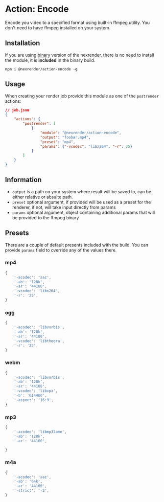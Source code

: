 # Action: Encode

Encode you video to a specified format using built-in ffmpeg utility. You don't need to have ffmpeg installed on your system.

## Installation

If you are using [binary](https://github.com/inlife/nexrender/releases) version of the nexrender,
there is no need to install the module, it is **included** in the binary build.

```
npm i @nexrender/action-encode -g
```

## Usage

When creating your render job provide this module as one of the `postrender` actions:

```json
// job.json
{
    "actions": {
        "postrender": [
            {
                "module": "@nexrender/action-encode",
                "output": "foobar.mp4",
                "preset": "mp4",
                "params": {"-vcodec": "libx264", "-r": 25}
            }
        ]
    }
}
```

## Information

* `output` is a path on your system where result will be saved to, can be either relative or absulte path.
* `preset` optional argument, if provided will be used as a preset for the renderer, if not, will take input directly from params
* `params` optional argument, object containing additional params that will be provided to the ffmpeg binary

## Presets

There are a couple of default presents included with the build. You can provide `params` field to override any of the values there.

### mp4

```js
{
    '-acodec': 'aac',
    '-ab': '128k',
    '-ar': '44100',
    '-vcodec': 'libx264',
    '-r': '25',
}
```

### ogg

```js
{
    '-acodec': 'libvorbis',
    '-ab': '128k',
    '-ar': '44100',
    '-vcodec': 'libtheora',
    '-r': '25',
}
```

### webm

```js
{
    '-acodec': 'libvorbis',
    '-ab': '128k',
    '-ar': '44100',
    '-vcodec': 'libvpx',
    '-b': '614400',
    '-aspect': '16:9',
}
```

### mp3

```js
{
    '-acodec': 'libmp3lame',
    '-ab': '128k',
    '-ar': '44100',

}
```

### m4a

```js
{
    '-acodec': 'aac',
    '-ab': '64k',
    '-ar': '44100',
    '-strict': '-2',
}
```
